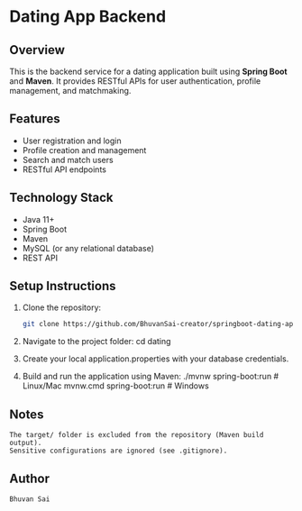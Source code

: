 # Dating App Backend

## Overview
This is the backend service for a dating application built using **Spring Boot** and **Maven**. 
It provides RESTful APIs for user authentication, profile management, and matchmaking.

## Features
- User registration and login
- Profile creation and management
- Search and match users
- RESTful API endpoints

## Technology Stack
- Java 11+
- Spring Boot
- Maven
- MySQL (or any relational database)
- REST API

## Setup Instructions
1. Clone the repository:
   ```bash
   git clone https://github.com/BhuvanSai-creator/springboot-dating-app.git

2. Navigate to the project folder:
    cd dating

3. Create your local application.properties with your database credentials.

4. Build and run the application using Maven:
    ./mvnw spring-boot:run   # Linux/Mac
    mvnw.cmd spring-boot:run # Windows

## Notes

    The target/ folder is excluded from the repository (Maven build output).
    Sensitive configurations are ignored (see .gitignore).

## Author
    Bhuvan Sai

